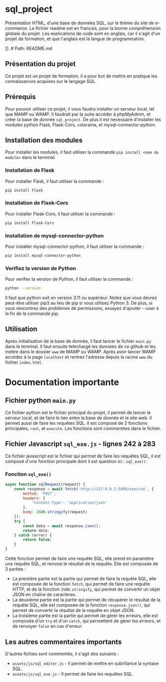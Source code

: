 # sql_project
Présentation HTML, d'une base de données SQL, sur le thème du site de e-commerce. Le fichier readme est en français, pour la bonne compréhension globale du projet. Les explications de code sont en anglais, car il s'agit d'un projet de formation, et que l'anglais est la langue de programmation.

[]: # Path: README.md

## Présentation du projet

Ce projet est un projet de formation, il a pour but de mettre en pratique les connaissances acquises sur le langage SQL.

## Prérequis

Pour pouvoir utiliser ce projet, il vous faudra installer un serveur local, tel que MAMP ou WAMP.
Il faudrait par la suite accéder à phpMyAdmin, et créer la base de donnée `sql_project`.
De plus il est necessaire d'installer les modules python Flask, Flask-Cors, colorama, et mysql-connector-python.

## Installation des modules

Pour installer les modules, il faut utiliser la commande `pip install <nom du module>` dans le terminal.

### Installation de Flask

Pour installer Flask, il faut utiliser la commande :
```bash
pip install Flask
```

### Installation de Flask-Cors

Pour installer Flask-Cors, il faut utiliser la commande :
```bash
pip install Flask-Cors
```

### Installation de mysql-connector-python

Pour installer mysql-connector-python, il faut utiliser la commande :
```bash	
pip install mysql-connector-python
```

### Verifiez la version de Python

Pour verifier la version de Python, il faut utiliser la commande :
```bash
python --version
```
Il faut que python soit en version 3.11 ou supérieur.
Notez que vous devrez peut-être utiliser pip3 au lieu de pip si vous utilisez Python 3. De plus, si vous rencontrez des problèmes de permissions, essayez d'ajouter --user à la fin de la commande pip.


## Utilisation

Après initialisation de la base de donnée, il faut lancer le fichier `main.py` dans le terminal.
Il faut ensuite telechargé les données de ce github et les mettre dans le dossier `www` de MAMP ou WAMP.
Après avoir lancer WAMP accédez à la page `localhost` et rentrez l'adresse depuis la racine `www` du fichier `index.html`.


# Documentation importante

## Fichier python `main.py`

Ce fichier python est le fichier principal du projet, il permet de lancer le serveur local, et de faire le lien entre la base de donnée et le site web. Il permet aussi de faire les requêtes SQL. Il est composé de 2 fonctions principales, `root`, et `execute`.
Les fonctions sont commentées dans le fichier.

## Fichier Javascript `sql_exe.js` - lignes 242 à 283

Ce fichier javascript est le fichier qui permet de faire les requêtes SQL, il est composé d'une fonction principale dont il est question ici : `sql_exe()`.

### Fonction `sql_exe()`

```javascript
async function sqlRequest(request) {
    const response = await fetch('http://127.0.0.1:5000/execute', {
        method: 'POST',
        headers: {
            'Content-Type': 'application/json'
        },
        body: JSON.stringify(request)
    });
    try {
        const data = await response.json();
        return data;
    } catch (error) {
        return false;
    }
}
```

Cette fonction permet de faire une requête SQL, elle prend en paramètre une requête SQL, et renvoie le résultat de la requête.
Elle est composée de 3 parties :
- La première partie est la partie qui permet de faire la requête SQL, elle est composée de la fonction `fetch`, qui permet de faire une requête HTTP, et de la fonction `JSON.stringify`, qui permet de convertir un objet JSON en chaîne de caractères.
- La deuxième partie est la partie qui permet de récupérer le résultat de la requête SQL, elle est composée de la fonction `response.json()`, qui permet de convertir le résultat de la requête en objet JSON.
- La troisième partie est la partie qui permet de gérer les erreurs, elle est composée d'un `try` et d'un `catch`, qui permettent de gérer les erreurs, et de renvoyer `false` en cas d'erreur.

## Les autres commentaires importants

D'autres fichies sont commentés, il s'agit des suivants :
- `assets/js/sql_editor.js` - Il permet de mettre en subrillance la syntaxe SQL.
- `assets/js/sql_exe.js` - Il permet de faire les requêtes SQL.